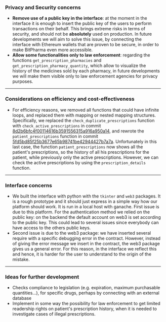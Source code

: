 ### Privacy and Security concerns

- **Remove use of a public key in the interface**: at the moment in the interface it is enough to insert the public key of the users to perform transactions on their behalf. This brings extreme risks in terms of security, and should not be **absolutely** used on production. In future developments we will aim to solve this issue, by connecting the interface with Ethereum wallets that are proven to be secure, in order to make BitPharma even more accessible. 
- **Allow some functionalities only to law enforcement**: regarding the functions `get_prescription_pharmacies` and `get_prescription_pharmacy_quantity`, which allow to visualize the history of the medicines sold by each pharmacy, in future developments we will make them visible only to law enforcement agencies for privacy purposes. 

---

### Considerations on efficiency and cost-effectiveness

 - For efficiency reasons, we removed all functions that could have infinite loops, and replaced them with mapping or nested mapping structures. Specifically, we replaced the `check_duplicate_prescriptions` function with `check_active_prescriptions` in commit [8d2b6bfc4f00114616b3591556315a916a950a14](https://github.com/jerryfane/bitpharma/commit/8d2b6bfc4f00114616b3591556315a916a950a14), and rewrote the `patient_prescriptions` function in commit [5fd5bd85f25b3677e65b98741be42944427b7a7a](https://github.com/jerryfane/bitpharma/commit/5fd5bd85f25b3677e65b98741be42944427b7a7a#diff-c87fd0bd7b941c474e85dd0325b831987fdae1d8d27c88bc14d973c937032b4b). Unfortunately in this last case, the function `patient_prescriptions` now shows all the patient's prescriptions, so the history of all his prescriptions for the patient, while previously only the active prescriptions. However, we can check the active prescriptions by using the `prescription_details` function. 

---

### Interface concerns

 - We built the interface with python with the `tkinter` and `web3` packages. It is a rough prototype and it should just express in a simple way how our platform should work. It is run in a local host with ganache. First issue is due to this platform. For the authentication method we relied on the public key: on the backend the default account on web3 is set according to the public key. This could lead to several issues since everybody can have access to the others public keys. 
 - Second issue is due to the web3 package: we have inserted several require with a specific debugging error in the contract. However, instead of giving the error message we insert in the contract, the web3 package gives us a general error. For this reason, in the interface we reflect this and hence, it is harder for the user to understand to the origin of the mistake.

---

### Ideas for further development

- Checks compliance to legislation (e.g. expiration, maximum purchasable quantities...), for specific drugs, perhaps by connecting with an external database
- Implement in some way the possibility for law enforcement to get limited readership rights on patient's prescription history,  when it is needed to investigate cases of illegal prescriptions.

